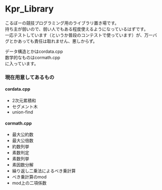 # Kpr_Library
こるぼーの競技プログラミング用のライブラリ置き場です。  
持ち主が弱いので、弱い人でもある程度使えるようになっているはずです。  
一応テストしています（というか普段のコンテストで使っています）が、万一バグとかあっても責任は取れません、悪しからず。  
  
データ構造とかはcordata.cpp  
数学的なものはcormath.cpp  
に入っています。  

### 現在用意してあるもの
#### cordata.cpp
- 2次元累積和
- セグメント木
- union-find
#### cormath.cpp
- 最大公約数
- 最大公倍数
- 約数列挙
- 素数判定
- 素数列挙
- 素因数分解
- 繰り返し二乗法によるべき乗計算
- べき乗計算のmod
- mod上の二項係数
